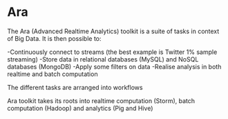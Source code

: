 Ara
===

The Ara (Advanced Realtime Analytics) toolkit is a suite of tasks in context of Big Data.
It is then possible to:

-Continuously connect to streams (the best example is Twitter 1% sample streaming)
-Store data in relational databases (MySQL) and NoSQL databases (MongoDB)
-Apply some filters on data 
-Realise analysis in both realtime and batch computation

The different tasks are arranged into workflows

Ara toolkit takes its roots into realtime computation (Storm), batch computation (Hadoop) and analytics (Pig and Hive)